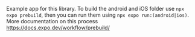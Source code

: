 Example app for this library.
To build the android and iOS folder use `npx expo prebuild`, then you can run them using `npx expo run:(android|ios)`.
More documentation on this process https://docs.expo.dev/workflow/prebuild/